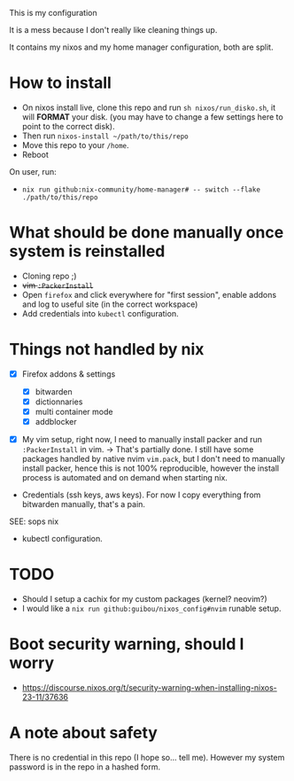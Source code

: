 This is my configuration

It is a mess because I don't really like cleaning things up.

It contains my nixos and my home manager configuration, both are split.

# How to install

- On nixos install live, clone this repo and run `sh nixos/run_disko.sh`, it will **FORMAT** your disk. (you may have to change a few settings here to point to the correct disk).
- Then run `nixos-install ~/path/to/this/repo`
- Move this repo to your `/home`.
- Reboot

On user, run:

- `nix run github:nix-community/home-manager# -- switch --flake ./path/to/this/repo`

# What should be done manually once system is reinstalled

- Cloning repo ;)
- ~~vim `:PackerInstall`~~
- Open `firefox` and click everywhere for "first session", enable addons and
  log to useful site (in the correct workspace)
- Add credentials into `kubectl` configuration.

# Things not handled by nix

- [X] Firefox addons & settings

  - [X] bitwarden
  - [X] dictionnaries
  - [X] multi container mode
  - [X] addblocker

- [X] My vim setup, right now, I need to manually install packer and run `:PackerInstall` in vim.
  -> That's partially done. I still have some packages handled by native nvim
  `vim.pack`, but I don't need to manually install packer, hence this is not
  100% reproducible, however the install process is automated and on demand
  when starting nix.

- Credentials (ssh keys, aws keys). For now I copy everything from bitwarden manually, that's a pain.

SEE: sops nix

- kubectl configuration.

# TODO

- Should I setup a cachix for my custom packages (kernel? neovim?)
- I would like a `nix run github:guibou/nixos_config#nvim` runable setup.

# Boot security warning, should I worry

- https://discourse.nixos.org/t/security-warning-when-installing-nixos-23-11/37636

# A note about safety

There is no credential in this repo (I hope so... tell me). However my system password is in the repo in a hashed form.
